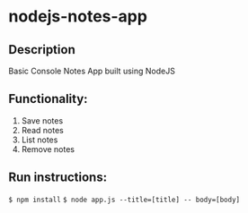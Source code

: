 # nodejs-notes-app

## Description ##

Basic Console Notes App built using NodeJS

## Functionality: ##

 1. Save notes
 2. Read notes
 3. List notes
 4. Remove notes

## Run instructions: ##

` $ npm install `
` $ node app.js --title=[title] -- body=[body] `
